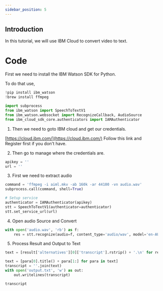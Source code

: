 ```yaml
---
sidebar_position: 5
---
```


## Introduction

In this tutorial, we will use IBM Cloud to convert video to text.

# Code

First we need to install the IBM Watson SDK for Python.

To do that use,

````py
!pip install ibm_watson
!brew install ffmpeg

import subprocess
from ibm_watson import SpeechToTextV1
from ibm_watson.websocket import RecognizeCallback, AudioSource
from ibm_cloud_sdk_core.authenticators import IAMAuthenticator
````

1. Then we need to goto IBM cloud and get our credentials.

[https://cloud.ibm.com/](https://cloud.ibm.com/) Follow this link and Register first if you don't have.

2. Then go to manage where the credentials are.
````py
apikey = ''
url = ''
````

3. First we need to extract audio

````py
command = 'ffmpeg -i aiml.mkv -ab 160k -ar 44100 -vn audio.wav'
subprocess.call(command, shell=True)

# Setup service
authenticator = IAMAuthenticator(apikey)
stt = SpeechToTextV1(authenticator=authenticator)
stt.set_service_url(url)
````

4. Open audio Source and Convert

````py
with open('audio.wav', 'rb') as f:
    res = stt.recognize(audio=f, content_type='audio/wav', model='en-AU_NarrowbandModel', continuous=True).get_result()
````

5. Process Result and Output to Text

````py
text = [result['alternatives'][0]['transcript'].rstrip() + '.\n' for result in res['results']]
````

````py
text = [para[0].title() + para[1:] for para in text]
transcript = ''.join(text)
with open('output.txt', 'w') as out:
    out.writelines(transcript)

transcript
````




